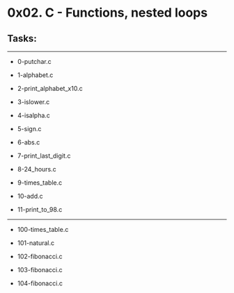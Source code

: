 # 0x02. C - Functions, nested loops

## Tasks:
---

* 0-putchar.c

* 1-alphabet.c

* 2-print_alphabet_x10.c

* 3-islower.c

* 4-isalpha.c

* 5-sign.c

* 6-abs.c

* 7-print_last_digit.c

* 8-24_hours.c

* 9-times_table.c

* 10-add.c

* 11-print_to_98.c
---
* 100-times_table.c

* 101-natural.c

* 102-fibonacci.c

* 103-fibonacci.c

* 104-fibonacci.c
